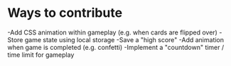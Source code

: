 # Ways to contribute

-Add CSS animation within gameplay (e.g. when cards are flipped over)
-Store game state using local storage
-Save a "high score"
-Add animation when game is completed (e.g. confetti)
-Implement a "countdown" timer / time limit for gameplay

